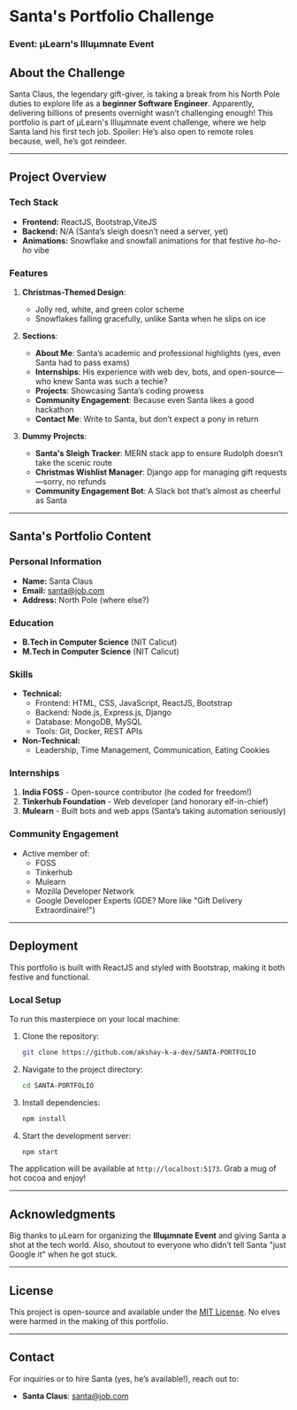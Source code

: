 # Santa's Portfolio Challenge

### Event: μLearn's Illuμmnate Event

## About the Challenge
Santa Claus, the legendary gift-giver, is taking a break from his North Pole duties to explore life as a **beginner Software Engineer**. Apparently, delivering billions of presents overnight wasn’t challenging enough! This portfolio is part of μLearn's Illuμmnate event challenge, where we help Santa land his first tech job. Spoiler: He’s also open to remote roles because, well, he’s got reindeer.

---

## Project Overview

### **Tech Stack**
- **Frontend:** ReactJS, Bootstrap,ViteJS
- **Backend:** N/A (Santa’s sleigh doesn’t need a server, yet)
- **Animations:** Snowflake and snowfall animations for that festive *ho-ho-ho* vibe

### **Features**
1. **Christmas-Themed Design**:
   - Jolly red, white, and green color scheme
   - Snowflakes falling gracefully, unlike Santa when he slips on ice

2. **Sections**:
   - **About Me**: Santa’s academic and professional highlights (yes, even Santa had to pass exams)
   - **Internships**: His experience with web dev, bots, and open-source—who knew Santa was such a techie?
   - **Projects**: Showcasing Santa’s coding prowess
   - **Community Engagement**: Because even Santa likes a good hackathon
   - **Contact Me**: Write to Santa, but don’t expect a pony in return

3. **Dummy Projects**:
   - **Santa's Sleigh Tracker**: MERN stack app to ensure Rudolph doesn’t take the scenic route
   - **Christmas Wishlist Manager**: Django app for managing gift requests—sorry, no refunds
   - **Community Engagement Bot**: A Slack bot that’s almost as cheerful as Santa

---

## Santa's Portfolio Content

### **Personal Information**
- **Name:** Santa Claus
- **Email:** santa@job.com
- **Address:** North Pole (where else?)

### **Education**
- **B.Tech in Computer Science** (NIT Calicut)
- **M.Tech in Computer Science** (NIT Calicut)

### **Skills**
- **Technical:**
  - Frontend: HTML, CSS, JavaScript, ReactJS, Bootstrap
  - Backend: Node.js, Express.js, Django
  - Database: MongoDB, MySQL
  - Tools: Git, Docker, REST APIs
- **Non-Technical:**
  - Leadership, Time Management, Communication, Eating Cookies

### **Internships**
1. **India FOSS** - Open-source contributor (he coded for freedom!)
2. **Tinkerhub Foundation** - Web developer (and honorary elf-in-chief)
3. **Mulearn** - Built bots and web apps (Santa’s taking automation seriously)

### **Community Engagement**
- Active member of:
  - FOSS
  - Tinkerhub
  - Mulearn
  - Mozilla Developer Network
  - Google Developer Experts (GDE? More like "Gift Delivery Extraordinaire!")

---

## Deployment
This portfolio is built with ReactJS and styled with Bootstrap, making it both festive and functional. 

### **Local Setup**
To run this masterpiece on your local machine:

1. Clone the repository:
   ```bash
   git clone https://github.com/akshay-k-a-dev/SANTA-PORTFOLIO
   ```
2. Navigate to the project directory:
   ```bash
   cd SANTA-PORTFOLIO
   ```
3. Install dependencies:
   ```bash
   npm install
   ```
4. Start the development server:
   ```bash
   npm start
   ```

The application will be available at `http://localhost:5173`. Grab a mug of hot cocoa and enjoy!

---

## Acknowledgments
Big thanks to μLearn for organizing the **Illuμmnate Event** and giving Santa a shot at the tech world. Also, shoutout to everyone who didn’t tell Santa "just Google it" when he got stuck.

---

## License
This project is open-source and available under the [MIT License](LICENSE). No elves were harmed in the making of this portfolio.

---

## Contact
For inquiries or to hire Santa (yes, he’s available!), reach out to:
- **Santa Claus**: santa@job.com

